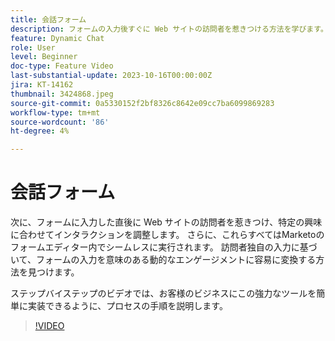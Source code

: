 ```yaml
---
title: 会話フォーム
description: フォームの入力後すぐに Web サイトの訪問者を惹きつける方法を学びます。
feature: Dynamic Chat
role: User
level: Beginner
doc-type: Feature Video
last-substantial-update: 2023-10-16T00:00:00Z
jira: KT-14162
thumbnail: 3424868.jpeg
source-git-commit: 0a5330152f2bf8326c8642e09cc7ba6099869283
workflow-type: tm+mt
source-wordcount: '86'
ht-degree: 4%

---
```



# 会話フォーム

次に、フォームに入力した直後に Web サイトの訪問者を惹きつけ、特定の興味に合わせてインタラクションを調整します。 さらに、これらすべてはMarketoのフォームエディター内でシームレスに実行されます。 訪問者独自の入力に基づいて、フォームの入力を意味のある動的なエンゲージメントに容易に変換する方法を見つけます。

ステップバイステップのビデオでは、お客様のビジネスにこの強力なツールを簡単に実装できるように、プロセスの手順を説明します。

>[!VIDEO](https://video.tv.adobe.com/v/3424868/?learn=on)
